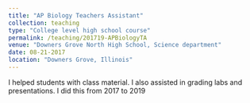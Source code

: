 ```yaml
---
title: "AP Biology Teachers Assistant"
collection: teaching
type: "College level high school course"
permalink: /teaching/201719-APBiologyTA
venue: "Downers Grove North High School, Science department"
date: 08-21-2017
location: "Downers Grove, Illinois"
---
```


I helped students with class material. I also assisted in grading labs and presentations. I did this from 2017 to 2019
